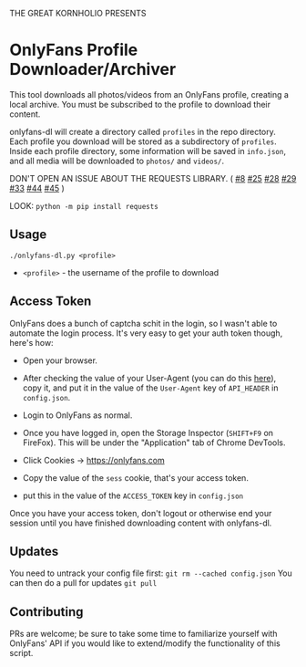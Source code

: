 THE GREAT KORNHOLIO PRESENTS

# OnlyFans Profile Downloader/Archiver
This tool downloads all photos/videos from an OnlyFans profile, creating a local archive.
You must be subscribed to the profile to download their content.

onlyfans-dl will create a directory called `profiles` in the repo directory. 
Each profile you download will be stored as a subdirectory of `profiles`.
Inside each profile directory, some information will be saved in `info.json`,
and all media will be downloaded to `photos/` and `videos/`.

DON'T OPEN AN ISSUE ABOUT THE REQUESTS LIBRARY. ( 
[#8](https://github.com/k0rnh0li0/onlyfans-dl/issues/8)
[#25](https://github.com/k0rnh0li0/onlyfans-dl/issues/25)
[#28](https://github.com/k0rnh0li0/onlyfans-dl/issues/28)
[#29](https://github.com/k0rnh0li0/onlyfans-dl/issues/29)
[#33](https://github.com/k0rnh0li0/onlyfans-dl/issues/33)
[#44](https://github.com/k0rnh0li0/onlyfans-dl/issues/44)
[#45](https://github.com/k0rnh0li0/onlyfans-dl/issues/45)
)

LOOK: `python -m pip install requests`

## Usage
`./onlyfans-dl.py <profile>`
* `<profile>` - the username of the profile to download

## Access Token
OnlyFans does a bunch of captcha schit in the login, so I wasn't able to automate the login
process. It's very easy to get your auth token though, here's how:

- Open your browser.

- After checking the value of your User-Agent (you can do this [here](https://whatismybrowser.com/detect/what-is-my-user-agent)),
copy it, and put it in the value of the `User-Agent` key of `API_HEADER` in `config.json`.
- Login to OnlyFans as normal.
- Once you have logged in, open the Storage Inspector (`SHIFT+F9` on FireFox). This will be under
the "Application" tab of Chrome DevTools.
- Click Cookies -> https://onlyfans.com
- Copy the value of the `sess` cookie, that's your access token.
- put this in the value of the `ACCESS_TOKEN` key in `config.json`

Once you have your access token, don't logout or otherwise end your session until you have
finished downloading content with onlyfans-dl.

## Updates
You need to untrack your config file first:
`git rm --cached config.json`
You can then do a pull for updates
`git pull`

## Contributing

PRs are welcome; be sure to take some time to familiarize yourself with OnlyFans' API if
you would like to extend/modify the functionality of this script.
